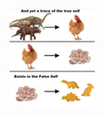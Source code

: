 <img align="center" src="./c9a.jpg" width="30%">
<!--
https://i.redd.it/rq02pquej7c71.jpg
https://i.redd.it/rrb6msk1nag61.jpg
-->
